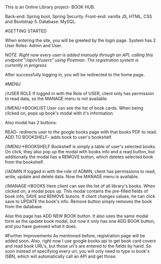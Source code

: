 This is an Online Library project- BOOK HUB.

Back-end: Spring boot, Spring Security.
Front-end: vanilla JS, HTML, CSS and Bootstrap 5.
Database: MySQL.

#GETTING STARTED

When entering the site, you will be greeted by the login page.
System has 2 User Roles: Admin and User. 

*NOTE. Right now every user is added manualy through an API, calling this endpoint "/api/v1/users" using Postman. 
The registration system is currently in progress*

After successfully logging in, you will be redirected to the home page.

#MENU

//USER ROLE
  If logged in with the Role of USER, client only has permission to read data, 
  so the MANAGE menu is not available.

  //MENU->BOOKLIST
  User can see the list of book cards. When being clicked on, pops up book's modal with it's information.

  Also modal has 2 buttons: 
  
  READ- redirects user to the google books page with that books PDF to read. 
  ADD TO BOOKSHELF- adds book to user's bookshelf.

  //MENU->BOOKSHELF
  Bookshelf is simply a table of user's selected books. On click, they also pop up the modal with books info and a read button, but additionally
  the modal has a REMOVE button, which deletes selected book from the bookshelf.

//ADMIN
  If logged in with the role of ADMIN, client has permissions to read, write, update and delete data.
  Now the MANAGE menu is available.

  //MANAGE->BOOKS
  Here client can see the list of all library's books. When clicked on, a modal pops up. This modal contains the pre-filled fields of book info, SAVE and REMOVE butons.
  If client changes values, he can click save to UPDATE the book's info. Remove button simply removes the book from the database.

  Alse this page has ADD NEW BOOK button. It also uses the same modal form as the update book modal, but now it only has one ADD BOOK button, and you have guessed
  what it does.
  
  #Further Improvements
  As mentioned before, registration page will be added soon. Also, right now I use google books api to get book card covers and 
  read book URL's, but those url's are entered to the fields by hand. So soon instead of specifying every url, you will only need to type in book's ISBN,
  which will automatically call an API and get those. 







